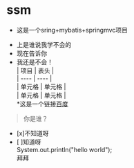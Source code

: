 # ssm
* 这是一个sring+mybatis+springmvc项目  
+ 上是谁说我学不会的  
+ 现在告诉你  
+ 我还是不会！  
|  项目   | 表头  |  
|  ----  | ----  |  
| 单元格  | 单元格 |  
| 单元格  | 单元格 |   
*这是一个链接[百度](http://baidu.com)
>你是谁？
  * [x]不知道呀  
  * [ ]知道呀  
    System.out.println("hello world");  
拜拜
